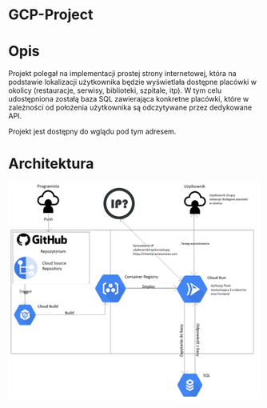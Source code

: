 # GCP-Project

# Opis
Projekt polegał na implementacji prostej strony internetowej, która na podstawie lokalizacji użytkownika będzie wyświetlała dostępne placówki w okolicy (restauracje, serwisy, biblioteki, szpitale, itp).
W tym celu udostępniona zostałą baza SQL zawierająca konkretne placówki, które w zależności od położenia użytkownika są odczytywane przez dedykowane API.

Projekt jest dostępny do wglądu pod tym adresem.

# Architektura
![](diagram.png)

